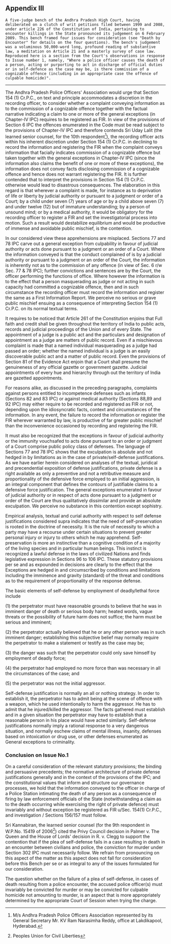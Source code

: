 ## Appendix III

`A five-judge bench of the Andhra Pradesh High Court, having deliberated on a clutch of writ petitions filed between 1999 and 2008, under article 226 of the Constitution of India, pertaining to encounter killings in the State pronounced its judgement on 6 February 2009. This bench framed four issues for consideration (see "Death by Encounter" for details on the four questions). The bench's judgement was a voluminous 50,000-word long, profound reading of substantive law, a meditation on Article 21 and a masterly survey of case law. Reproduced here is a section from the Court's observations in response to Issue number 1, namely, "Where a police officer causes the death of a person, acting or purporting to act in discharge of official duties or in self-defence as the case may be, is there commission of a cognizable offence (including in an appropriate case the offence of culpable homicide)".`

----

The Andhra Pradesh Police Officers' Association would urge that Section 154 (1) Cr.P.C., on text and principle accommodates a discretion in the recording officer, to consider whether a complaint conveying information as to the commission of a cognizable offence together with the factual narrative indicating a claim to one or more of the general exceptions (in Chapter-IV IPC) requires to be registered as FIR. In view of the provisions of Section 6 IPC the offences enumerated in the Code must be read subject to the provisions of Chapter-IV IPC and therefore contends Sri Uday Lalit (the learned senior counsel, for the 10th respondent[^250]), the recording officer acts within his inherent discretion under Section 154 (1) Cr.P.C. in declining to record the information and registering the FIR when the complaint conveys information that facially indicates commission of a cognizable offence but taken together with the general exceptions in Chapter-IV IPC (since the information also claims the benefit of one or more of these exceptions), the information does not convey facts disclosing commission of a cognizable offence and hence does not warrant registering the FIR. It is further contended that to interpret the provisions in Section 154 (1) Cr.P.C. otherwise would lead to disastrous consequences. The elaboration in this regard is that wherever a complaint is made, for instance as to deprivation of life or liberty by judicial authority or pursuant to a judgment or order of a Court; by a child under seven (7) years of age or by a child above seven (7) and under twelve (12) but of immature understanding; by a person of unsound mind; or by a medical authority, it would be obligatory for the recording officer to register a FIR and set the investigatorial process into motion. Such a result would destabilize equilibrium and would be productive of immense and avoidable public mischief, is the contention.

In our considered view these apprehensions are misplaced. Sections 77 and 78 IPC carve out a general exception from culpability in favour of judicial authority or acts done pursuant to a judgment or an order of a Court. Where the information conveyed is that the conduct complained of is by a judicial authority or pursuant to a judgment or an order of the Court, the information is inherently not as to the commission of any offence (in view of Sec. 6 r/w Sec. 77 & 78 IPC); further convictions and sentences are by the Court, the officer performing the functions of office. Where however the information is to the effect that a person masquerading as judge or not acting in such capacity had committed a cognizable offence, then and in such circumstance the recording officer must record the information and register the same as a First Information Report. We perceive no serious or grave public mischief ensuing as a consequence of interpreting Section 154 (1) Cr.P.C. on its normal textual terms.

It requires to be noticed that Article 261 of the Constitution enjoins that Full faith and credit shall be given throughout the territory of India to public acts, records and judicial proceedings of the Union and of every State. The appointment of a judge is a public act and the particulars and designation of appointment as a judge are matters of public record. Even if a mischievous complaint is made that a named individual masquerading as a judge had passed an order; whether the named individual is a judge is an easily discoverable public act and a matter of public record. Even the provisions of Section 81 of the Evidence Act enjoin that a Court shall presume the genuineness of any official gazette or government gazette. Judicial appointments of every hue and hierarchy through out the territory of India are gazetted appointments.

For reasons alike, as discussed in the preceding paragraphs, complaints against persons entitled to incompetence defenses such as infants (Sections 82 and 83 IPC) or against medical authority (Sections 88,89 and 92 IPC) may either require to be recorded and registered as FIR or not, depending upon the idiosyncratic facts, context and circumstances of the information. In any event, the failure to record the information or register the FIR wherever warranted by law, is productive of far greater public mischief than the inconvenience occasioned by recording and registering the FIR.

It must also be recognized that the exceptions in favour of judicial authority or the immunity vouchsafed to acts done pursuant to an order or judgment of a Court comprise public policy class of defenses. The language of Sections 77 and 78 IPC shows that the exculpation is absolute and not hedged in by limitations as in the case of private/self-defense justifications. As we have earlier herein considered on analyses of the textual, juridical and precendential exposition of defense justifications, private defense is a right available as only a preventive and not a retributive measure and proportionality of the defensive force employed to an initial aggression, is an integral component that defines the contours of justifiable claims to a defensive force justification. The general exceptions enumerated in favour of judicial authority or in respect of acts done pursuant to a judgment or order of the Court are thus qualitatively dissimilar and provide an absolute exculpation. We perceive no substance in this contention except sophistry.

Empirical analysis, textual and curial authority with respect to self defense justifications considered supra indicates that the need of self-preservation is rooted in the doctrine of necessity. It is the rule of necessity to which a party may have a recourse under certain situations to prevent greater personal injury or injury to others which he may apprehend. Self-preservation is more an instinctive than a cognitive condition of a majority of the living species and in particular human beings. This instinct is recognized a lawful defense in the laws of civilized Nations and finds legislative expression in Sections 96 to 106 IPC. These statutory provisions per se and as expounded in decisions are clearly to the effect that the Exceptions are hedged in and circumscribed by conditions and limitations including the imminence and gravity (standard) of the threat and conditions as to the requirement of proportionality of the response defense.

The basic elements of self-defense by employment of deadly/lethal force include

(1) the perpetrator must have reasonable grounds to believe that he was in imminent danger of death or serious body harm; heated words, vague threats or the possibility of future harm does not suffice; the harm must be serious and imminent;

(2) the perpetrator actually believed that he or any other person was in such imminent danger; establishing this subjective belief may normally require the perpetrator to make a statement or testify as the case may be;

(3) the danger was such that the perpetrator could only save himself by employment of deadly force;

(4) the perpetrator had employed no more force than was necessary in all the circumstances of the case; and

(5) the perpetrator was not the initial aggressor.

Self-defense justification is normally an all or nothing strategy. In order to establish it, the perpetrator has to admit being at the scene of offence with a weapon, which he used intentionally to harm the aggressor. He has to admit that he injured/killed the aggressor. The facts gathered must establish and in a given situation the perpetrator may have to establish that a reasonable person in his place would have acted similarly. Self-defense justifications normally imply a rational response to a very dangerous situation, and normally eschew claims of mental illness, insanity, defenses based on intoxication or drug use, or other defenses enumerated as General exceptions to criminality.

### Conclusion on Issue No.1

On a careful consideration of the relevant statutory provisions; the binding and persuasive precedents; the normative architecture of private defense justifications generally and in the context of the provisions of the IPC; and the constitutional values that inform and structure our governance processes, we hold that the information conveyed to the officer in charge of a Police Station intimating the death of any person as a consequence of firing by law enforcement officials of the State (notwithstanding a claim as to the death occurring while exercising the right of private defence) must invariably and without exception be registered as FIR u/Sec. 154(1) Cr.P.C., and investigation / Sections 156/157 must follow.

Sri Kannabiran, the learned senior counsel (for the 9th respondent in W.P.No. 15419 of 2006[^251]) cited the Privy Council decision in Palmer v. The Queen and the House of Lords' decision in R. v. Clegg to support the contention that if the plea of self-defense fails in a case resulting in death in an encounter between civilians and police, the conviction for murder under Section 302 IPC must necessarily follow. We refrain from pronouncing on this aspect of the matter as this aspect does not fall for consideration before this Bench per se or as integral to any of the issues formulated for our consideration.

The question whether on the failure of a plea of self-defense, in cases of death resulting from a police encounter, the accused police officer(s) must invariably be convicted for murder or may be convicted for culpable homicide not amounting to murder, is an aspect that is more appropriately determined by the appropriate Court of Session when trying the charge.


[^250]: M/s Andhra Pradesh Police Officers Association represented by its General Secretary Mr. KV Ram Narasimha Reddy, office at Lakdikapool, Hyderabad.

[^251]: Peoples Union for Civil Liberties
